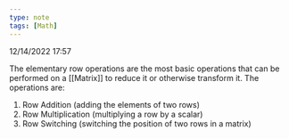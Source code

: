 ```yaml
---
type: note
tags: [Math]
---
```

12/14/2022 17:57

  

The elementary row operations are the most basic operations that can be performed on a [[Matrix]] to reduce it or otherwise transform it. The operations are:
1. Row Addition (adding the elements of two rows)
2. Row Multiplication (multiplying a row by a scalar)
3. Row Switching (switching the position of two rows in a matrix)
